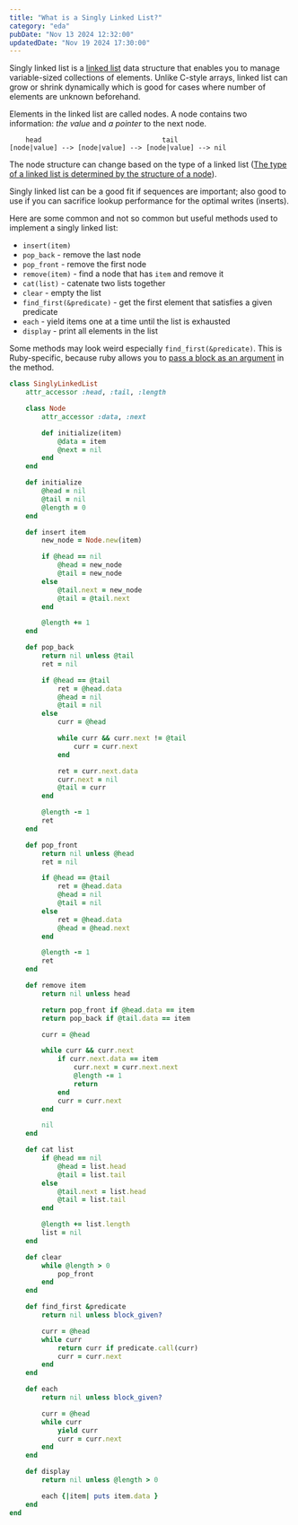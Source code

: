```yaml
---
title: "What is a Singly Linked List?"
category: "eda"
pubDate: "Nov 13 2024 12:32:00"
updatedDate: "Nov 19 2024 17:30:00"
---
```


Singly linked list is a [linked list](/note/what-is-a-linked-list) data structure that enables you to manage variable-sized collections of elements. Unlike C-style arrays, linked list can grow or shrink dynamically which is good for cases where number of elements are unknown beforehand.

Elements in the linked list are called nodes. A node contains two information: _the value_ and _a pointer_ to the next node. 

```text
    head                              tail
[node|value] --> [node|value] --> [node|value] --> nil
```

The node structure can change based on the type of a linked list ([The type of a linked list is determined by the structure of a node](/note/the-type-of-a-linked-list-is-determined-by-the-structure-of-a-node)).

Singly linked list can be a good fit if sequences are important; also good to use if you can sacrifice lookup performance for the optimal writes (inserts).

Here are some common and not so common but useful methods used to implement a singly linked list:
- `insert(item)`
- `pop_back` - remove the last node
- `pop_front` - remove the first node
- `remove(item)` - find a node that has `item` and remove it
- `cat(list)` - catenate two lists together
- `clear` - empty the list
- `find_first(&predicate)` - get the first element that satisfies a given predicate
- `each` - yield items one at a time until the list is exhausted
- `display` - print all elements in the list

Some methods may look weird especially `find_first(&predicate)`. This is Ruby-specific, because ruby allows you to [pass a block as an argument](/note/passing-a-block-as-an-argument) in the method.

```rb
class SinglyLinkedList 
    attr_accessor :head, :tail, :length

    class Node
        attr_accessor :data, :next

        def initialize(item)
            @data = item
            @next = nil
        end
    end

    def initialize 
        @head = nil
        @tail = nil
        @length = 0
    end

    def insert item 
        new_node = Node.new(item)

        if @head == nil 
            @head = new_node
            @tail = new_node
        else
            @tail.next = new_node
            @tail = @tail.next
        end

        @length += 1
    end

    def pop_back
        return nil unless @tail
        ret = nil

        if @head == @tail 
            ret = @head.data
            @head = nil
            @tail = nil
        else
            curr = @head

            while curr && curr.next != @tail
                curr = curr.next
            end

            ret = curr.next.data
            curr.next = nil
            @tail = curr
        end

        @length -= 1
        ret
    end

    def pop_front
        return nil unless @head
        ret = nil

        if @head == @tail
            ret = @head.data
            @head = nil
            @tail = nil
        else
            ret = @head.data
            @head = @head.next
        end

        @length -= 1
        ret
    end

    def remove item
        return nil unless head

        return pop_front if @head.data == item 
        return pop_back if @tail.data == item 

        curr = @head

        while curr && curr.next
            if curr.next.data == item 
                curr.next = curr.next.next
                @length -= 1
                return
            end
            curr = curr.next
        end

        nil
    end

    def cat list
        if @head == nil
            @head = list.head
            @tail = list.tail
        else
            @tail.next = list.head
            @tail = list.tail
        end

        @length += list.length
        list = nil
    end

    def clear
        while @length > 0
            pop_front
        end
    end

    def find_first &predicate
        return nil unless block_given?

        curr = @head
        while curr
            return curr if predicate.call(curr)
            curr = curr.next
        end
    end

    def each
        return nil unless block_given?

        curr = @head
        while curr
            yield curr
            curr = curr.next
        end
    end

    def display
        return nil unless @length > 0

        each {|item| puts item.data }
    end
end
```